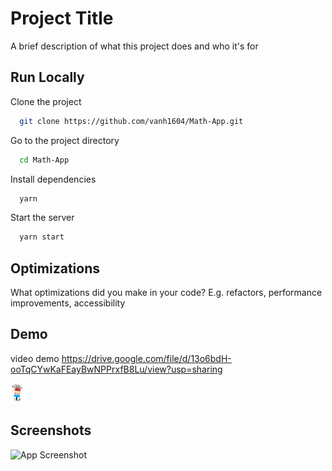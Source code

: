 
# Project Title

A brief description of what this project does and who it's for


## Run Locally

Clone the project

```bash
  git clone https://github.com/vanh1604/Math-App.git
```

Go to the project directory

```bash
  cd Math-App
```

Install dependencies

```bash
  yarn
```

Start the server

```bash
  yarn start
```


## Optimizations

What optimizations did you make in your code? E.g. refactors, performance improvements, accessibility


## Demo

video demo
https://drive.google.com/file/d/13o6bdH-ooTqCYwKaFEayBwNPPrxfB8Lu/view?usp=sharing

![Logo](./assets/badges/badge-1.png)


## Screenshots

![App Screenshot](https://drive.google.com/file/d/1ZH2pPSHq43t11bptszmwkxP5lQb7e2sb/view?usp=sharing)

